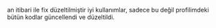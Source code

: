 an itibari ile fix düzeltilmiştir iyi kullanımlar, sadece bu değil profilimdeki bütün kodlar güncellendi ve düzeltildi.
